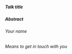 ##### Talk title



##### Abstract

<!-- try to stick to 500 characters (two tweets 😉) -->

###### Your name



###### Means to get in touch with you

<!--

  We'll mostly use this issue for communication. But just in case

  it might help to leave your Twitter, Github, Berlin.js Slack, or e-mail.

  Please let us know, if we should a link to your

  Twitter account or website on our page.

 -->
